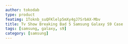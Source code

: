 ```yaml
---
author: tokodab
type: product
featimg: 1Toknb_suQFKlelp5mXy4gJ7SrbAX-Mbv
title: Tv Show Breaking Bad 5 Samsung Galaxy S9 Case
tags: [samsung, galaxy, s9]
category: [samsung]
---
```

